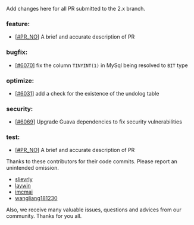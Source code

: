 Add changes here for all PR submitted to the 2.x branch.

<!-- Please add the `changes` to the following location(feature/bugfix/optimize/test) based on the type of PR -->

### feature:
- [[#PR_NO](https://github.com/seata/seata/pull/PR_NO)] A brief and accurate description of PR

### bugfix:
- [[#6070](https://github.com/seata/seata/pull/6070)] fix the column `TINYINT(1)` in MySql being resolved to `BIT` type

### optimize:
- [[#6031](https://github.com/seata/seata/pull/6031)] add a check for the existence of the undolog table

### security:
- [[#6069](https://github.com/seata/seata/pull/6069)] Upgrade Guava dependencies to fix security vulnerabilities

### test:
- [[#PR_NO](https://github.com/seata/seata/pull/PR_NO)] A brief and accurate description of PR

Thanks to these contributors for their code commits. Please report an unintended omission.

<!-- Please make sure your Github ID is in the list below -->
- [slievrly](https://github.com/slievrly)
- [laywin](https://github.com/laywin)
- [imcmai](https://github.com/imcmai)
- [wangliang181230](https://github.com/wangliang181230)

Also, we receive many valuable issues, questions and advices from our community. Thanks for you all.
